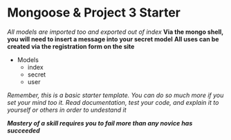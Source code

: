 # Mongoose & Project 3 Starter

*All models are imported too and exported out of index*
**Via the mongo shell, you will need to insert a message into your secret model**
**All uses can be created via the registration form on the site**
* Models
    * index
    * secret
    * user

*Remember, this is a basic starter template. You can do so much more if you set your mind too it. Read documentation, test your code, and explain it to yourself or others in order to undestand it*

__*Mastery of a skill requires you to fail more than any novice has succeeded*__



